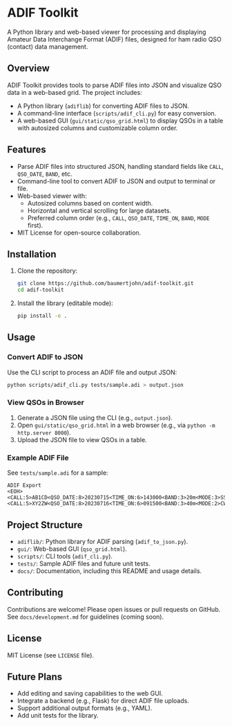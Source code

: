 # ADIF Toolkit

A Python library and web-based viewer for processing and displaying Amateur Data Interchange Format (ADIF) files, designed for ham radio QSO (contact) data management.

## Overview
ADIF Toolkit provides tools to parse ADIF files into JSON and visualize QSO data in a web-based grid. The project includes:
- A Python library (`adiflib`) for converting ADIF files to JSON.
- A command-line interface (`scripts/adif_cli.py`) for easy conversion.
- A web-based GUI (`gui/static/qso_grid.html`) to display QSOs in a table with autosized columns and customizable column order.

## Features
- Parse ADIF files into structured JSON, handling standard fields like `CALL`, `QSO_DATE`, `BAND`, etc.
- Command-line tool to convert ADIF to JSON and output to terminal or file.
- Web-based viewer with:
  - Autosized columns based on content width.
  - Horizontal and vertical scrolling for large datasets.
  - Preferred column order (e.g., `CALL`, `QSO_DATE`, `TIME_ON`, `BAND`, `MODE` first).
- MIT License for open-source collaboration.

## Installation
1. Clone the repository:
   ```bash
   git clone https://github.com/baumertjohn/adif-toolkit.git
   cd adif-toolkit
   ```
2. Install the library (editable mode):
   ```bash
   pip install -e .
   ```

## Usage
### Convert ADIF to JSON
Use the CLI script to process an ADIF file and output JSON:
```bash
python scripts/adif_cli.py tests/sample.adi > output.json
```

### View QSOs in Browser
1. Generate a JSON file using the CLI (e.g., `output.json`).
2. Open `gui/static/qso_grid.html` in a web browser (e.g., via `python -m http.server 8000`).
3. Upload the JSON file to view QSOs in a table.

### Example ADIF File
See `tests/sample.adi` for a sample:
```
ADIF Export
<EOH>
<CALL:5>AB1CD<QSO_DATE:8>20230715<TIME_ON:6>143000<BAND:3>20m<MODE:3>SSB<EOR>
<CALL:5>XY2ZW<QSO_DATE:8>20230716<TIME_ON:6>091500<BAND:3>40m<MODE:2>CW<EOR>
```

## Project Structure
- `adiflib/`: Python library for ADIF parsing (`adif_to_json.py`).
- `gui/`: Web-based GUI (`qso_grid.html`).
- `scripts/`: CLI tools (`adif_cli.py`).
- `tests/`: Sample ADIF files and future unit tests.
- `docs/`: Documentation, including this README and usage details.

## Contributing
Contributions are welcome! Please open issues or pull requests on GitHub. See `docs/development.md` for guidelines (coming soon).

## License
MIT License (see `LICENSE` file).

## Future Plans
- Add editing and saving capabilities to the web GUI.
- Integrate a backend (e.g., Flask) for direct ADIF file uploads.
- Support additional output formats (e.g., YAML).
- Add unit tests for the library.